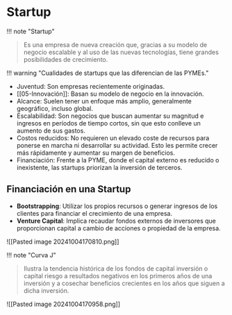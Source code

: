# Startup

!!! note "Startup"
> Es una empresa de nueva creación que, gracias a su modelo de negocio escalable y al uso de las nuevas tecnologías, tiene grandes posibilidades de crecimiento.
 

!!! warning "Cualidades de startups que las diferencian de las PYMEs."

- Juventud: Son empresas recientemente originadas.
- [[05-Innovación]]: Basan su modelo de negocio en la innovación.
- Alcance: Suelen tener un enfoque más amplio, generalmente geográfico, incluso global.
- Escalabilidad: Son negocios que buscan aumentar su magnitud e ingresos en períodos de tiempo cortos, sin que esto conlleve un aumento de sus gastos.
- Costos reducidos: No requieren un elevado coste de recursos para ponerse en marcha ni desarrollar su actividad. Esto les permite crecer más rápidamente y aumentar su margen de beneficios.
- Financiación: Frente a la PYME, donde el capital externo es reducido o inexistente, las startups priorizan la inversión de terceros.

## Financiación en una Startup
- **Bootstrapping**: Utilizar los propios recursos o generar ingresos de los clientes para financiar el crecimiento de una empresa.
- **Venture Capital**: Implica recaudar fondos externos de inversores que proporcionan capital a cambio de acciones o propiedad de la empresa.

![[Pasted image 20241004170810.png]]



!!! note "Curva J"
> Ilustra la tendencia histórica de los fondos de capital inversión o capital riesgo a resultados negativos en los primeros años de una inversión y a cosechar beneficios crecientes en los años que siguen a dicha inversión. 

![[Pasted image 20241004170958.png]]